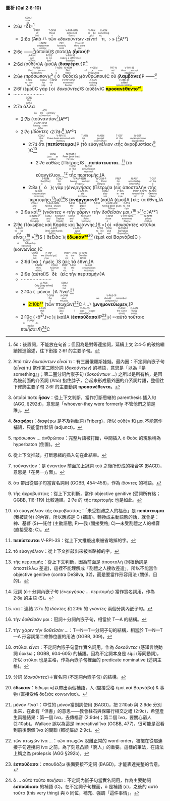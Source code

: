 #### 圖析 (Gal 2:6-10)

- 2:6a ⸉<RUBY><ruby><ruby>δὲ<rt>δέ</rt></ruby><rt>now</rt></ruby><rt>CONJ</rt></RUBY>⸊[^1]
	- 2:6b (<RUBY><ruby><ruby>Ἀπὸ<rt>ἀπό</rt></ruby><rt>Of</rt></ruby><rt>PREP</rt></RUBY>  ⸉⸊ <RUBY><ruby><ruby>τῶν<rt>ὁ</rt></ruby><rt>those</rt></ruby><rt>T-GPM</rt></RUBY> «<RUBY><ruby><ruby><em>δοκούντων</em><rt>δοκέω</rt></ruby><rt>esteemed</rt></ruby><rt>V-PAP-GPM</rt></RUBY> ‹<RUBY><ruby><ruby><em>εἶναί</em><rt>εἰμί</rt></ruby><rt>to be</rt></ruby><rt>V-PAN</rt></RUBY> <RUBY><ruby><ruby>τι,<rt>τις</rt></ruby><rt>something</rt></ruby><rt>X-ASN</rt></RUBY>› » )[^2]A°¹⮧
- 2:6c ——[^3](<RUBY><ruby><ruby>ὁποῖοί<rt>ὁποῖος</rt></ruby><rt>whatsoever</rt></ruby><rt>I-NPM</rt></RUBY>)S (<RUBY><ruby><ruby>ποτε<rt>ποτέ</rt></ruby><rt>formerly</rt></ruby><rt>PRT</rt></RUBY>)A (<RUBY><ruby><ruby><strong>ἦσαν</strong><rt>εἰμί</rt></ruby><rt>they were</rt></ruby><rt>V-IAI-3P</rt></RUBY>)P 
- 2:6d (<RUBY><ruby><ruby>οὐδέν<rt>οὐδείς</rt></ruby><rt>not</rt></ruby><rt>A-ASN</rt></RUBY>)A (<RUBY><ruby><ruby>μοι<rt>ἐγώ</rt></ruby><rt>to me</rt></ruby><rt>P-1DS</rt></RUBY>)A (<RUBY><ruby><ruby><strong>διαφέρει·</strong><rt>διαφέρω</rt></ruby><rt>makes a difference</rt></ruby><rt>V-PAI-3S</rt></RUBY>)P[^4] 
- 2:6e (<RUBY><ruby><ruby>πρόσωπον<rt>πρόσωπον</rt></ruby><rt>[the] person</rt></ruby><rt>N-ASN</rt></RUBY>)⦇[^5] (<RUBY><ruby><ruby>ὁ<rt>ὁ</rt></ruby><rt>-</rt></ruby><rt>T-NSM</rt></RUBY> <RUBY><ruby><ruby>Θεὸς<rt>θεός</rt></ruby><rt>God</rt></ruby><rt>N-NSM</rt></RUBY>)S ⦈(<RUBY><ruby><ruby>ἀνθρώπου<rt>ἄνθρωπος</rt></ruby><rt>of a man</rt></ruby><rt>N-GSM</rt></RUBY>)C <RUBY><ruby><ruby>οὐ<rt>οὐ</rt></ruby><rt>not</rt></ruby><rt>PRT-N</rt></RUBY> (<RUBY><ruby><ruby><strong>λαμβάνει</strong><rt>λαμβάνω</rt></ruby><rt>does accept</rt></ruby><rt>V-PAI-3S</rt></RUBY>)P ——[^6]
- 2:6f (<RUBY><ruby><ruby>ἐμοὶ<rt>ἐγώ</rt></ruby><rt>to me</rt></ruby><rt>P-1DS</rt></RUBY>)C <RUBY><ruby><ruby>γὰρ<rt>γάρ</rt></ruby><rt>for</rt></ruby><rt>CONJ</rt></RUBY> (<RUBY><ruby><ruby>οἱ<rt>ὁ</rt></ruby><rt>the</rt></ruby><rt>T-NPM</rt></RUBY> <RUBY><ruby><ruby><em>δοκοῦντες</em><rt>δοκέω</rt></ruby><rt>esteemed</rt></ruby><rt>V-PAP-NPM</rt></RUBY>)S (<RUBY><ruby><ruby>οὐδὲν<rt>οὐδείς</rt></ruby><rt>nothing</rt></ruby><rt>A-ASN</rt></RUBY>)C <RUBY><ruby><ruby><mark><strong>προσανέθεντο°¹,</strong></mark><rt>προσανατίθημι</rt></ruby><rt>added</rt></ruby><rt>V-AMI-3P</rt></RUBY> 
- ⋯⋯⋯⋯⋯⋯⋯
- 2:7a <RUBY><ruby><ruby>ἀλλὰ<rt>ἀλλά</rt></ruby><rt>But</rt></ruby><rt>CONJ</rt></RUBY> 
	- 2:7b (<RUBY><ruby><ruby>τοὐναντίον<rt>τοὐναντίον</rt></ruby><rt>on the contrary</rt></ruby><rt>ADV</rt></RUBY>[^7])A°²⮧
	- 2:7c (<RUBY><ruby><ruby><em>ἰδόντες</em><rt>εἴδω</rt></ruby><rt>having seen</rt></ruby><rt>V-AAP-NPM</rt></RUBY> ‹2:7d›[^8] )A°²⮧
		- 2:7d <RUBY><ruby><ruby>ὅτι<rt>ὅτι</rt></ruby><rt>that</rt></ruby><rt>CONJ</rt></RUBY> (<RUBY><ruby><ruby><strong>πεπίστευμαι</strong><rt>πιστεύω</rt></ruby><rt>I have been entrusted with</rt></ruby><rt>V-RPI-1S</rt></RUBY>)P (<RUBY><ruby><ruby>τὸ<rt>ὁ</rt></ruby><rt>the</rt></ruby><rt>T-ASN</rt></RUBY> <RUBY><ruby><ruby>εὐαγγέλιον<rt>εὐαγγέλιον</rt></ruby><rt>gospel</rt></ruby><rt>N-ASN</rt></RUBY> ‹<RUBY><ruby><ruby>τῆς<rt>ὁ</rt></ruby><rt>of the</rt></ruby><rt>T-GSF</rt></RUBY> <RUBY><ruby><ruby>ἀκροβυστίας<rt>ἀκροβυστία</rt></ruby><rt>uncircumcision</rt></ruby><rt>N-GSF</rt></RUBY>›[^9] )C[^10] 
			- 2:7e <RUBY><ruby><ruby>καθὼς<rt>καθώς</rt></ruby><rt>just as</rt></ruby><rt>CONJ</rt></RUBY> (<RUBY><ruby><ruby>Πέτρος<rt>Πέτρος</rt></ruby><rt>Peter [with that]</rt></ruby><rt>N-NSM-P</rt></RUBY>)S ...**πεπίστευεται**...[^11] (τὸ εὐαγγέλιον...[^12] <RUBY><ruby><ruby>τῆς<rt>ὁ</rt></ruby><rt>of the</rt></ruby><rt>T-GSF</rt></RUBY> <RUBY><ruby><ruby>περιτομῆς,<rt>περιτομή</rt></ruby><rt>circumcision</rt></ruby><rt>N-GSF</rt></RUBY>)A
		- 2:8a {<RUBY><ruby><ruby>ὁ<rt>ὁ</rt></ruby><rt>the [One]</rt></ruby><rt>T-NSM</rt></RUBY>}⦇ <RUBY><ruby><ruby>γὰρ<rt>γάρ</rt></ruby><rt>for</rt></ruby><rt>CONJ</rt></RUBY> ⦈{<RUBY><ruby><ruby><em>ἐνεργήσας</em><rt>ἐνεργέω</rt></ruby><rt>having worked</rt></ruby><rt>V-AAP-NSM</rt></RUBY> (<RUBY><ruby><ruby>Πέτρῳ<rt>Πέτρος</rt></ruby><rt>in Peter</rt></ruby><rt>N-DSM-P</rt></RUBY>)a (<RUBY><ruby><ruby>εἰς<rt>εἰς</rt></ruby><rt>for</rt></ruby><rt>PREP</rt></RUBY> <RUBY><ruby><ruby>ἀποστολὴν<rt>ἀποστολή</rt></ruby><rt>apostleship</rt></ruby><rt>N-ASF</rt></RUBY> ‹<RUBY><ruby><ruby>τῆς<rt>ὁ</rt></ruby><rt>of the</rt></ruby><rt>T-GSF</rt></RUBY> <RUBY><ruby><ruby>περιτομῆς<rt>περιτομή</rt></ruby><rt>circumcision</rt></ruby><rt>N-GSF</rt></RUBY>›[^13])a}[^14]S (<RUBY><ruby><ruby><strong>ἐνήργησεν</strong><rt>ἐνεργέω</rt></ruby><rt>did</rt></ruby><rt>V-AAI-3S</rt></RUBY>)P (<RUBY><ruby><ruby>καὶ<rt>καί</rt></ruby><rt>also</rt></ruby><rt>CONJ</rt></RUBY>)A (<RUBY><ruby><ruby>ἐμοὶ<rt>ἐγώ</rt></ruby><rt>in me</rt></ruby><rt>P-1DS</rt></RUBY>)A (<RUBY><ruby><ruby>εἰς<rt>εἰς</rt></ruby><rt>toward</rt></ruby><rt>PREP</rt></RUBY> <RUBY><ruby><ruby>τὰ<rt>ὁ</rt></ruby><rt>the</rt></ruby><rt>T-APN</rt></RUBY> <RUBY><ruby><ruby>ἔθνη,<rt>ἔθνος</rt></ruby><rt>Gentiles</rt></ruby><rt>N-APN</rt></RUBY>)A
	- 2:9a <RUBY><ruby><ruby>καὶ<rt>καί</rt></ruby><rt>and</rt></ruby><rt>CONJ</rt></RUBY>[^15] (<RUBY><ruby><ruby><em>γνόντες</em><rt>γινώσκω</rt></ruby><rt>having known</rt></ruby><rt>V-AAP-NPM</rt></RUBY> « ‹<RUBY><ruby><ruby>τὴν<rt>ὁ</rt></ruby><rt>the</rt></ruby><rt>T-ASF</rt></RUBY> <RUBY><ruby><ruby>χάριν<rt>χάρις</rt></ruby><rt>grace</rt></ruby><rt>N-ASF</rt></RUBY>› ‹<RUBY><ruby><ruby>τὴν<rt>ὁ</rt></ruby><rt>-</rt></ruby><rt>T-ASF</rt></RUBY> <RUBY><ruby><ruby><em>δοθεῖσάν</em><rt>δίδωμι</rt></ruby><rt>having been given</rt></ruby><rt>V-APP-ASF</rt></RUBY> <RUBY><ruby><ruby>μοι,<rt>ἐγώ</rt></ruby><rt>to me</rt></ruby><rt>P-1DS</rt></RUBY>›[^16] »[^17]c )A°²⮧ 
- 2:9c (<RUBY><ruby><ruby>Ἰάκωβος<rt>Ἰάκωβος</rt></ruby><rt>James</rt></ruby><rt>N-NSM-P</rt></RUBY> <RUBY><ruby><ruby>καὶ<rt>καί</rt></ruby><rt>and</rt></ruby><rt>CONJ</rt></RUBY> <RUBY><ruby><ruby>Κηφᾶς<rt>Κηφᾶς</rt></ruby><rt>Cephas</rt></ruby><rt>N-NSM-P</rt></RUBY> <RUBY><ruby><ruby>καὶ<rt>καί</rt></ruby><rt>and</rt></ruby><rt>CONJ</rt></RUBY> <RUBY><ruby><ruby>Ἰωάννης,<rt>Ἰωάννης</rt></ruby><rt>John</rt></ruby><rt>N-NSM-P</rt></RUBY>)S =(<RUBY><ruby><ruby>οἱ<rt>ὁ</rt></ruby><rt>those</rt></ruby><rt>T-NPM</rt></RUBY> «<RUBY><ruby><ruby><em>δοκοῦντες</em><rt>δοκέω</rt></ruby><rt>esteemed</rt></ruby><rt>V-PAP-NPM</rt></RUBY> ‹<RUBY><ruby><ruby>στῦλοι<rt>στῦλος</rt></ruby><rt>pillars</rt></ruby><rt>N-NPM</rt></RUBY> <RUBY><ruby><ruby><em>εἶναι,</em><rt>εἰμί</rt></ruby><rt>to be</rt></ruby><rt>V-PAN</rt></RUBY>›[^18] »[^19])S (<RUBY><ruby><ruby>δεξιὰς<rt>δεξιός</rt></ruby><rt>[the] right hands</rt></ruby><rt>A-APF</rt></RUBY>)⦇ <RUBY><ruby><ruby><mark><strong>ἔδωκαν°²</strong></mark><rt>δίδωμι</rt></ruby><rt>gave</rt></ruby><rt>V-AAI-3P</rt></RUBY>[^20] (<RUBY><ruby><ruby>ἐμοὶ<rt>ἐγώ</rt></ruby><rt>to me</rt></ruby><rt>P-1DS</rt></RUBY> <RUBY><ruby><ruby>καὶ<rt>καί</rt></ruby><rt>and</rt></ruby><rt>CONJ</rt></RUBY> <RUBY><ruby><ruby>Βαρνάβα<rt>Βαρνάβας</rt></ruby><rt>Barnabas</rt></ruby><rt>N-DSM-P</rt></RUBY>)C ⦈(<RUBY><ruby><ruby>κοινωνίας,<rt>κοινωνία</rt></ruby><rt>of fellowship</rt></ruby><rt>N-GSF</rt></RUBY>)C
	- 2:9d <RUBY><ruby><ruby>ἵνα<rt>ἵνα</rt></ruby><rt>that</rt></ruby><rt>CONJ</rt></RUBY> (<RUBY><ruby><ruby>ἡμεῖς<rt>ἐγώ</rt></ruby><rt>we [should go]</rt></ruby><rt>P-1NP</rt></RUBY>)S (<RUBY><ruby><ruby>εἰς<rt>εἰς</rt></ruby><rt>to</rt></ruby><rt>PREP</rt></RUBY> <RUBY><ruby><ruby>τὰ<rt>ὁ</rt></ruby><rt>the</rt></ruby><rt>T-APN</rt></RUBY> <RUBY><ruby><ruby>ἔθνη,<rt>ἔθνος</rt></ruby><rt>Gentiles</rt></ruby><rt>N-APN</rt></RUBY>)A 
	- 2:9e (<RUBY><ruby><ruby>αὐτοὶ<rt>αὐτός</rt></ruby><rt>they</rt></ruby><rt>P-NPM</rt></RUBY>)S <RUBY><ruby><ruby>δὲ<rt>δέ</rt></ruby><rt>however</rt></ruby><rt>CONJ</rt></RUBY> (<RUBY><ruby><ruby>εἰς<rt>εἰς</rt></ruby><rt>to</rt></ruby><rt>PREP</rt></RUBY> <RUBY><ruby><ruby>τὴν<rt>ὁ</rt></ruby><rt>the</rt></ruby><rt>T-ASF</rt></RUBY> <RUBY><ruby><ruby>περιτομήν·<rt>περιτομή</rt></ruby><rt>circumcision</rt></ruby><rt>N-ASF</rt></RUBY>)A
	- ⋯⋯⋯⋯⋯⋯⋯
	- 2:10a (<RUBY><ruby><ruby>μόνον<rt>μόνος</rt></ruby><rt>Only [they asked]</rt></ruby><rt>A-ASN</rt></RUBY>)A ⸉<RUBY><ruby><ruby>ἵνα<rt>ἵνα</rt></ruby><rt>that</rt></ruby><rt>CONJ</rt></RUBY>⸊[^21] 
		- <rt><mark>2:10b°⁷</mark></rt> (<RUBY><ruby><ruby>τῶν<rt>ὁ</rt></ruby><rt>the</rt></ruby><rt>T-GPM</rt></RUBY> <RUBY><ruby><ruby>πτωχῶν<rt>πτωχός</rt></ruby><rt>poor</rt></ruby><rt>A-GPM</rt></RUBY>)[^22]C ⸉...⸊ (<RUBY><ruby><ruby><strong>μνημονεύωμεν,</strong><rt>μνημονεύω</rt></ruby><rt>we should remember</rt></ruby><rt>V-PAS-1P</rt></RUBY>)P 
	- 2:10c ( ‹<RUBY><ruby><ruby>ὃ°⁷⮥<rt>ὅς</rt></ruby><rt>that</rt></ruby><rt>R-ASN</rt></RUBY>›c )⦇ (<RUBY><ruby><ruby>καὶ<rt>καί</rt></ruby><rt>also</rt></ruby><rt>CONJ</rt></RUBY>)A (<RUBY><ruby><ruby><strong>ἐσπούδασα</strong><rt>σπουδάζω</rt></ruby><rt>I was eager</rt></ruby><rt>V-AAI-1S</rt></RUBY>)P[^23] ⦈( =‹<RUBY><ruby><ruby>αὐτὸ<rt>αὐτός</rt></ruby><rt>the same</rt></ruby><rt>P-ASN</rt></RUBY> <RUBY><ruby><ruby>τοῦτο<rt>οὗτος</rt></ruby><rt>thing</rt></ruby><rt>D-ASN</rt></RUBY>›c <RUBY><ruby><ruby><em>ποιῆσαι.¶</em><rt>ποιέω</rt></ruby><rt>to do</rt></ruby><rt>V-AAN</rt></RUBY>)[^24]C


[^1]: δὲ：後置詞，不能放在句首；但因為是對等連接詞，延續上文 2:4-5 的破格繼續推進論述，往下銜接 2:6f 的主要子句。
[^2]: Ἀπὸ τῶν _δοκούντων_ _εἶναί_ τι：有三層俄羅斯娃娃。最內圈：不定詞內嵌子句 (_εἶναί_ τι) 當作第二圈分詞 (_δοκούντων_) 的補語，意思是「以為『是 something』」；第二圈分詞內嵌子句 (_δοκούντων_ ...) 之所以是所有格，是因為被前面的介系詞 (Ἀπὸ) 掐住脖子，合起來形成最外圈的介系詞片語，整個往下修飾主要子句 2:6f 的主要動詞 **προσανέθεντο**。
[^3]: ὁποῖοί ποτε **ἦσαν**：從上下文判斷，當作打斷思緒的 parenthesis 插入句 (AGG, §292d)，意思是「whoever-they were formerly 不管他們之前是誰」。
[^4]: **διαφέρει**：διαφέρω 是不及物動詞 (Friberg)，所以 οὐδέν 和 μοι 不能當作補語，只能當作狀語 (adjunct)。
[^5]: πρόσωπον ... ἀνθρώπου：完整片語被打斷，中間插入 ὁ Θεὸς 的現象稱為 hyperbaton (倒置)。
[^6]: 從上下文推敲，打斷思緒的插入句在此結束。
[^7]: τοὐναντίον：是  ἐναντίον 前面加上冠詞 τοὐ 之後所形成的複合字 (BAGD)，意思是「在另一方面」。
[^8]: ὅτι 帶出從屬子句當實名詞用 (GGBB, 454-458)，作為 _ἰδόντες_ 的補語。
[^9]: τῆς ἀκροβυστίας：從上下文判斷，當作 objective genitive (受詞所有格；GGBB, 116-119) 比較通順。2:7e 的 τῆς περιτομῆς 也是如此。
[^10]: τὸ εὐαγγέλιον τῆς ἀκροβυστίας：「未受割禮之人的福音」是 **πεπίστευμαι** (我被託付) 的內容，所以應該是 C (補語)。轉換成主動語態的話，就會是：神、基督 (S)—託付 (主動語態; P)—我 (間接受格; C)—未受割禮之人的福音 (直接受格; C)。
[^11]: **πεπίστευται** V-RPI-3S：從上下文推敲出來被省略掉的字。
[^12]: τὸ εὐαγγέλιον：從上下文推敲出來被省略掉的字。
[^13]: τῆς περιτομῆς：從上下文判斷，因為前面是 ἀποστολή (同根動詞是 ἀποστέλλω 差遣)，這裡不能理解成「割禮之人接收差遣」，所以不能當作 objective genitive (contra DeSilva, 32)，而是要當作形容用法 (關係、目的)。
[^14]: 冠詞 (ὁ＋分詞內嵌子句 (_ἐνεργήσας_ ... περιτομῆς) 當作實名詞用，作為 2:8a 的主語 (S)。
[^15]: καὶ：連結 2:7c 的 _ἰδόντες_ 和 2:9b 的 _γνόντες_ 兩個分詞內嵌子句。
[^16]: τὴν _δοθεῖσάν_ μοι：冠詞＋分詞內嵌子句，相當於 T—A 的結構。
[^17]: τὴν χάριν τὴν _δοθεῖσάν_ ...：T—N—T—分詞子句的結構，相當於 T—N—T—A 形容詞第二修飾位置的用法 (GGBB, 309)。
[^18]: στῦλοι _εἶναι_：不定詞內嵌子句當作實名詞用，作為 _δοκοῦντες_ (感知言說動詞 δοκέω；GGBB, 604-605) 的補語。因為不定詞本身是 εἰμί (等同動詞)，所以 στῦλοι 也是主格，作為內嵌子句裡面的 predicate nominative (述詞主格)。
[^19]: 分詞 (_δοκοῦντες_)＋實名詞 (不定詞內嵌子句) 的結構。
[^20]: **ἔδωκαν**：δίδωμι 可以帶出兩個補語，人 (間接受格 ἐμοὶ καὶ Βαρνάβα) & 事物 (直接受格 δεξιὰς κοινωνίας)。
[^21]: μόνον ⸉ἵνα⸊：中性的 μόνον當副詞使用 (BAGD)，把 2:10ab 與 2:9de 分別出來，在此有「但書」的意思——教會柱石與保羅行相交之禮 (2:9c)，希望產生兩種結果：第一個 ἵνα，去傳福音 (2:9de)；第二個 ἵνα，要關心窮人 (2:10ab)。Wallace 誤以為這是 imperatival  ἵνα (GGBB, 477)，很可能是沒看到前後兩個 ἵνα 的關聯 (都從屬於 2:9c)。
[^22]: τῶν πτωχῶν ἵνα ...：τῶν πτωχῶν 脫離正常的 word-order，被擺在從屬連接子句連接詞 ἵνα 之前，為了刻意凸顯「窮人」的重要。這樣的筆法，在語法上稱之為 prolepsis (AGG §292b)。
[^23]: **ἐσπούδασα**：σπουδάζω 後面要接不定詞 (BAGD)，才能表達完整的含意。
[^24]: ὃ ... αὐτὸ τοῦτο _ποιῆσαι_：不定詞內嵌子句當實名詞用，作為主要動詞 **ἐσπούδασα** 的補語 (C)。在不定詞子句裡面，ὃ 是補語 (c)，之後的 αὐτὸ τοῦτο (this very thing) 與 ὃ 同位，補充、強調「這件事情」。
